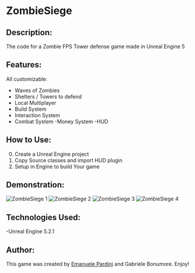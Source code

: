 # ZombieSiege

## Description:
The code for a Zombie FPS Tower defense game made in Unreal Engine 5

## Features:
All customizable:

- Waves of Zombies
- Shelters / Towers to defend
- Local Multiplayer
- Build System
- Interaction System 
- Combat System
  -Money System
  -HUD
  
## How to Use:
0. Create a Unreal Engine project
1. Copy Source classes and import HUD plugin
2. Setup in Engine to build Your game

## Demonstration:
![ZombieSiege 1](shot1.png)
![ZombieSiege 2](shot2.png)
![ZombieSiege 3](shot3.png)
![ZombieSiege 4](shot4.png)

## Technologies Used:
-Unreal Engine 5.2.1

## Author:

This game was created by [Emanuele Pardini](http://emanuelepardini.altervista.org/) and Gabriele Bonumore.
Enjoy!
